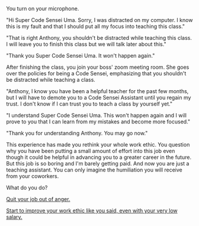 You turn on your microphone.

"Hi Super Code Sensei Uma. Sorry, I was distracted on my computer. I know this is my fault and that I should put all my focus into teaching this class."

"That is right Anthony, you shouldn't be distracted while teaching this class. I will leave you to finish this class but we will talk later about this."

"Thank you Super Code Sensei Uma. It won't happen again."

After finishing the class, you join your boss' zoom meeting room. She goes over the policies for being a Code Sensei, emphasizing that you shouldn't be distracted while teaching a class.

"Anthony, I know you have been a helpful teacher for the past few months, but I will have to demote you to a Code Sensei Assistant until you regain my trust. I don't know if I can trust you to teach a class by yourself yet."

"I understand Super Code Sensei Uma. This won't happen again and I will prove to you that I can learn from my mistakes and become more focused."

"Thank you for understanding Anthony. You may go now."

This experience has made you rethink your whole work ethic. You question why you have been putting a small amount of effort into this job even though it could be helpful in advancing you to a greater career in the future. But this job is so boring and I'm barely getting paid. And now you are just a teaching assistant. You can only imagine the humiliation you will receive from your coworkers.


What do you do?

[Quit your job out of anger.](/1A1.md)

[Start to improve your work ethic like you said, even with your very low salary.](/1A2.md)
